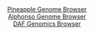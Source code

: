 <div id="Pineapple_Genome_Browser" align="center">
  <a href="https://igv.org/app/?sessionURL=blob:zZNda9swFIb_i6BlA8eW7TiuDWUkXdLmow1LmoSlFCPbsqNNllRJcb7If58aNnazQnOxMdDF0eFI5z2vHh1AjaUinIEYeLYb2K4LLKBWfDNFlaD4AVVYgbhAVGELSFxgiVmGQXwABVIazSYjc3KltVCx4xAtGhViJbeVb6MK7TlDG2VnvHJuOKUo5RJpLpXTkajmDinrxganSAjb9PbtwMmRRg6iYsWZ4o7ArEw25r7kVyopMeMVTqo11eQkIDF6jMbcLtCn9mLazjKs1BDv.vl1e9hvz_3ubHnbulnOxneLWWtxOSUlQ3ot8XX6KPQ.73zhdD.uH1Y9uBvezZowUPvswv982d0KIrG6dkP3yo.aMILGGMJyvP2fZjaLnDn3MBCPm0620De3UTruDwajau7nX9W38VtzHy1AebY2HIBsJcPYhZYPW1bgtRqvoXtlQRgZdyQnIH56toCWKPtuyp8OQO.EoQUo_LI.gWMBLnMsQdyIIAzdKPKCZmi6RO7ROoC1pH_P2t5sEoXQa3teKykI1QblPFFMKBsxZtdZYZf7M71E_nKyHc_p6H6Fx6F6ufA6oreknStITcj_6OfrBzPtT09ohn2Pqn9C3nuE2Do9Fze_21bNabTs9Ae9l.5glHe3UrPwfl4037TnPGsKLiukTb3JmO1P4mokCWLaJGqiSEoo0buFcZFvQOx6vgEXZJxyQyKQZfoBWtByA_jxN6D.8fn4Aw--">Pineapple Genome Browser</a>
</div>
<div id="Alphonso_Genome_Browser" align="center">
  <a href="https://igv.org/app/?sessionURL=blob:zZJfa9swFMW_i6BlA8eW7DiJDWWkTdKm6R8Wzw1NKUaRZUetLbmSbDcJ.e7TysZeOmgeNgZ6kC5Xuucc_XagoVIxwUEIXBv5NkLAAmot2giXVUFvcEkVCDNcKGoBSTMqKScUhDuQYaVxPL8yN9daVyp0HKarTol5Lmzl2bjEW8Fxq2wiSudMFAVeCYm1kMo5lbgRDsubTktXuKpsM9uzfSfFGju4qNaCK.FUlOdJa95LfpWSnHJR0qSsC83eBCRGj9GY2hn.MlxEQ0KoUjO6maYnw9l0eOeN4.V572wZ314s4t7iOGI5x7qW9CTNRt.il.1zPjxyJxT1.XR6xvKxL9Pr5fTIGx2PXysmqTpBfTTwgi4ceCYaxlP6.j.5Nosd6Pz50ieuau7FuA2u_MEIXXfvl.vLtg3Uu767YG.BQpDakADIWvZDBC0P9izf7XV.bNHAgjAw6UjBQPjwaAEtMXk27Q87oDeV4QUo.lK_oWMBIVMqQdgJIOyjIHD9br8LgwDtrR2oZfH3op3E86AP3aHr9pKMFdrAnCaKV8rGnNsNyex8e2CWN_M4Tm8RUXF918rXi.3gPAqixekk7_4hSwuY0W_fZ4x.RNE_oe4jQmy9OhS1qH4KWkJHM7ci6ZF7OlHraPvVN7unGF69H5FvDB8WTyZkibXpNxVz_ElcgyXDXJtCwxRbsYLpzcIkKVoQItcz4AIiCmFIBDJffYIWtJAPP_8G1Ns_7r8D">Alphonso Genome Browser</a>
</div>


<div id="DAF_Genomics_Browser" align="center">
  <a href="https://igv.org/app/?sessionURL=blob:tZFra9swFIb_y4H0k2.Sb7EhDC_LjW7rluCGtZRwasuxmW15krykC_nvFW7HYKOMQQeSkDiX99V5TvCdCVnxFmKgFvEtQsAAWfLDBpuuZh.xYRLiAmvJDBCsYIK1GYP4BAVKhen6va4slepkbNs5FuaetbypMmlJ18LOlLxXJdOpJrWwwR.8xYO0Mt7oZIU21l3JW8ltzDImpenYHWv3uwPq42dsN7Rku6avVTWo7rQJbSy3CtRuqzZnx78Y.Q_KelVvku0mGeov2cMqnySXq.TanaU3i2B6k14tt2mwvdhU.xZVL9hk3PHZPRHCuZbViL69Wn7wpJr7i.Vx4R5G7ruL2bGrBJMTEpKxG3nED.FsQM2zXkOArBQkJp4R0rFBPc98vrp.oKcgeAXx7Z0BSmD2VaffnkA9dBoVSPatH6gZwEXOBMRm5DghiSLqe6HnRBE5GyfoRf3KLOfpOgodmlAaWPfYaP2iqocBaqE_g68F8rfOev8rqCyZfhb9ZkTny6nnfflE1qsg2a.iVNVJ.gIoA178WMFFg0qHnp7PWLDWeg1r1S8u7vnu_Ag-">DAF Genomics Browser</a>
</div>
